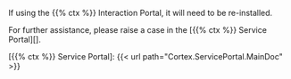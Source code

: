 If using the {{% ctx %}} Interaction Portal, it will need to be re-installed.

For further assistance, please raise a case in the [{{% ctx %}} Service Portal][].

[{{% ctx %}} Service Portal]: {{< url path="Cortex.ServicePortal.MainDoc" >}}
